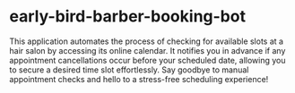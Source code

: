 # early-bird-barber-booking-bot

This application automates the process of checking for available slots at a hair salon by accessing its online calendar. 
It notifies you in advance if any appointment cancellations occur before your scheduled date, allowing you to secure a desired time slot effortlessly. 
Say goodbye to manual appointment checks and hello to a stress-free scheduling experience!